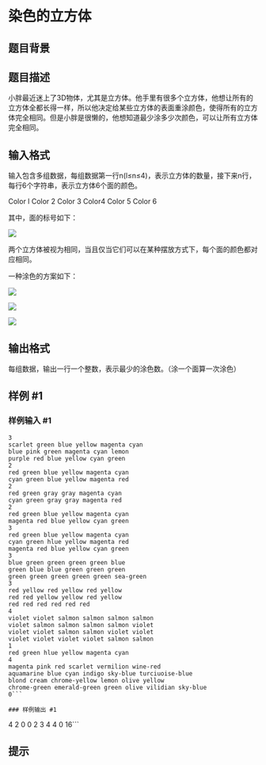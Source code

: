 # 染色的立方体

## 题目背景



## 题目描述

小胖最近迷上了3D物体，尤其是立方体。他手里有很多个立方体，他想让所有的立方体全都长得一样，所以他决定给某些立方体的表面重涂颜色，使得所有的立方体完全相同。但是小胖是很懒的，他想知道最少涂多少次颜色，可以让所有立方体完全相同。


## 输入格式

输入包含多组数据，每组数据第一行n(l≤n≤4)，表示立方体的数量，接下来n行，每行6个字符串，表示立方体6个面的颜色。

Color l Color 2 Color 3 Color4 Color 5 Color 6

其中，面的标号如下：

 ![](https://cdn.luogu.com.cn/upload/pic/625.png)   

两个立方体被视为相同，当且仅当它们可以在某种摆放方式下，每个面的颜色都对应相同。

一种涂色的方案如下：

 
 
 ![](https://cdn.luogu.com.cn/upload/pic/626.png)   

 ![](https://cdn.luogu.com.cn/upload/pic/627.png)   

 ![](https://cdn.luogu.com.cn/upload/pic/628.png)   



## 输出格式

每组数据，输出一行一个整数，表示最少的涂色数。（涂一个面算一次涂色）


## 样例 #1

### 样例输入 #1
```
3
scarlet green blue yellow magenta cyan
blue pink green magenta cyan lemon
purple red blue yellow cyan green
2
red green blue yellow magenta cyan
cyan green blue yellow magenta red
2
red green gray gray magenta cyan
cyan green gray gray magenta red
2
red green blue yellow magenta cyan
magenta red blue yellow cyan green
3
red green blue yellow magenta cyan
cyan green hlue yellow magenta red
magenta red blue yellow cyan green
3
blue green green green green blue
green blue blue green green green
green green green green green sea-green
3
red yellow red yellow red yellow
red red yellow yellow red yellow
red red red red red red
4
violet violet salmon salmon salmon salmon
violet salmon salmon salmon salmon violet
violet violet salmon salmon violet violet
violet violet violet violet salmon salmon
1
red green hlue yellow magenta cyan
4
magenta pink red scarlet vermilion wine-red
aquamarine blue cyan indigo sky-blue turciuoise-blue
blond cream chrome-yellow lemon olive yellow
chrome-green emerald-green green olive vilidian sky-blue
0```

### 样例输出 #1

```
4
2
0
0
2
3
4
4
0
16```

## 提示


